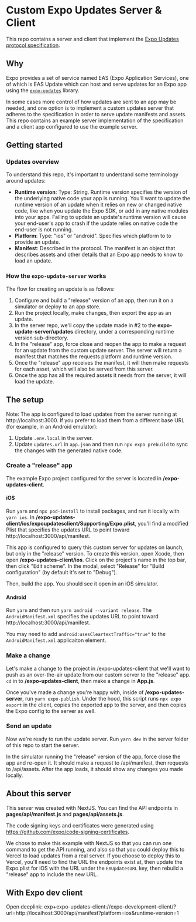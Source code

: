 # Custom Expo Updates Server & Client

This repo contains a server and client that implement the [Expo Updates protocol specification](https://docs.expo.dev/technical-specs/expo-updates-0).

## Why

Expo provides a set of service named EAS (Expo Application Services), one of which is EAS Update which can host and serve updates for an Expo app using the [`expo-updates`](https://github.com/expo/expo/tree/main/packages/expo-updates) library.

In some cases more control of how updates are sent to an app may be needed, and one option is to implement a custom updates server that adheres to the specification in order to serve update manifests and assets. This repo contains an example server implementation of the specification and a client app configured to use the example server.

## Getting started

### Updates overview

To understand this repo, it's important to understand some terminology around updates:

- **Runtime version**: Type: String. Runtime version specifies the version of the underlying native code your app is running. You'll want to update the runtime version of an update when it relies on new or changed native code, like when you update the Expo SDK, or add in any native modules into your apps. Failing to update an update's runtime version will cause your end-user's app to crash if the update relies on native code the end-user is not running.
- **Platform**: Type: "ios" or "android". Specifies which platform to to provide an update.
- **Manifest**: Described in the protocol. The manifest is an object that describes assets and other details that an Expo app needs to know to load an update.

### How the `expo-update-server` works

The flow for creating an update is as follows:

1. Configure and build a "release" version of an app, then run it on a simulator or deploy to an app store.
2. Run the project locally, make changes, then export the app as an update.
3. In the server repo, we'll copy the update made in #2 to the **expo-update-server/updates** directory, under a corresponding runtime version sub-directory.
4. In the "release" app, force close and reopen the app to make a request for an update from the custom update server. The server will return a manifest that matches the requests platform and runtime version.
5. Once the "release" app receives the manifest, it will then make requests for each asset, which will also be served from this server.
6. Once the app has all the required assets it needs from the server, it will load the update.

## The setup

Note: The app is configured to load updates from the server running at http://localhost:3000. If you prefer to load them from a different base URL (for example, in an Android emulator):

1. Update `.env.local` in the server.
2. Update `updates.url` in `app.json` and then run `npx expo prebuild` to sync the changes with the generated native code.

### Create a "release" app

The example Expo project configured for the server is located in **/expo-updates-client**.

#### iOS

Run `yarn` and `npx pod-install` to install packages, and run it locally with `yarn ios`. In **/expo-updates-client/ios/expoupdatesclient/Supporting/Expo.plist**, you'll find a modified Plist that specifies the updates URL to point toward http://localhost:3000/api/manifest.

This app is configured to query this custom server for updates on launch, but only in the "release" version. To create this version, open Xcode, then open **/expo-updates-client/ios**. Click on the project's name in the top bar, then click "Edit scheme". In the modal, select "Release" for "Build configuration" (by default it's set to "Debug").

Then, build the app. You should see it open in an iOS simulator.

#### Android

Run `yarn` and then run `yarn android --variant release`. The `AndroidManifest.xml` specifies the updates URL to point toward http://localhost:3000/api/manifest.

You may need to add `android:usesCleartextTraffic="true"` to the `AndroidManifest.xml` applicaiton element.

### Make a change

Let's make a change to the project in /expo-updates-client that we'll want to push as an over-the-air update from our custom server to the "release" app. `cd` in to **/expo-updates-client**, then make a change in **App.js**.

Once you've made a change you're happy with, inside of **/expo-updates-server**, run `yarn expo-publish`. Under the hood, this script runs `npx expo export` in the client, copies the exported app to the server, and then copies the Expo config to the server as well.

### Send an update

Now we're ready to run the update server. Run `yarn dev` in the server folder of this repo to start the server.

In the simulator running the "release" version of the app, force close the app and re-open it. It should make a request to /api/manifest, then requests to /api/assets. After the app loads, it should show any changes you made locally.

## About this server

This server was created with NextJS. You can find the API endpoints in **pages/api/manifest.js** and **pages/api/assets.js**.

The code signing keys and certificates were generated using https://github.com/expo/code-signing-certificates.

We chose to make this example with NextJS so that you can run one command to get the API running, and also so that you could deploy this to Vercel to load updates from a real server. If you choose to deploy this to Vercel, you'll need to find the URL the endpoints exist at, then update the Expo.plist for iOS with the URL under the `EXUpdatesURL` key, then rebuild a "release" app to include the new URL.

## With Expo dev client

Open deeplink: exp+expo-updates-client://expo-development-client/?url=http://localhost:3000/api/manifest?platform=ios&runtime-version=1
